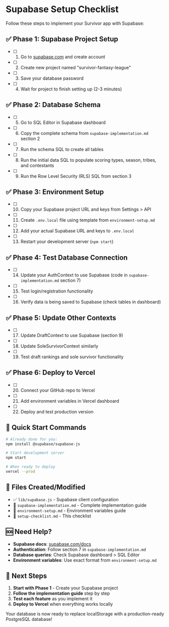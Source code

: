 # Supabase Setup Checklist

Follow these steps to implement your Survivor app with Supabase:

## ✅ Phase 1: Supabase Project Setup

- [ ] 1. Go to [supabase.com](https://supabase.com) and create account
- [ ] 2. Create new project named "survivor-fantasy-league"
- [ ] 3. Save your database password
- [ ] 4. Wait for project to finish setting up (2-3 minutes)

## ✅ Phase 2: Database Schema

- [ ] 5. Go to SQL Editor in Supabase dashboard
- [ ] 6. Copy the complete schema from `supabase-implementation.md` section 2
- [ ] 7. Run the schema SQL to create all tables
- [ ] 8. Run the initial data SQL to populate scoring types, season, tribes, and contestants
- [ ] 9. Run the Row Level Security (RLS) SQL from section 3

## ✅ Phase 3: Environment Setup

- [ ] 10. Copy your Supabase project URL and keys from Settings > API
- [ ] 11. Create `.env.local` file using template from `environment-setup.md`
- [ ] 12. Add your actual Supabase URL and keys to `.env.local`
- [ ] 13. Restart your development server (`npm start`)

## ✅ Phase 4: Test Database Connection

- [ ] 14. Update your AuthContext to use Supabase (code in `supabase-implementation.md` section 7)
- [ ] 15. Test login/registration functionality
- [ ] 16. Verify data is being saved to Supabase (check tables in dashboard)

## ✅ Phase 5: Update Other Contexts

- [ ] 17. Update DraftContext to use Supabase (section 9)
- [ ] 18. Update SoleSurvivorContext similarly
- [ ] 19. Test draft rankings and sole survivor functionality

## ✅ Phase 6: Deploy to Vercel

- [ ] 20. Connect your GitHub repo to Vercel
- [ ] 21. Add environment variables in Vercel dashboard
- [ ] 22. Deploy and test production version

## 🚀 Quick Start Commands

```bash
# Already done for you:
npm install @supabase/supabase-js

# Start development server
npm start

# When ready to deploy
vercel --prod
```

## 🔧 Files Created/Modified

- ✅ `lib/supabase.js` - Supabase client configuration
- 📄 `supabase-implementation.md` - Complete implementation guide
- 📄 `environment-setup.md` - Environment variables guide
- 📄 `setup-checklist.md` - This checklist

## 🆘 Need Help?

- **Supabase docs**: [supabase.com/docs](https://supabase.com/docs)
- **Authentication**: Follow section 7 in `supabase-implementation.md`
- **Database queries**: Check Supabase dashboard > SQL Editor
- **Environment variables**: Use exact format from `environment-setup.md`

## 🎯 Next Steps

1. **Start with Phase 1** - Create your Supabase project
2. **Follow the implementation guide** step by step
3. **Test each feature** as you implement it
4. **Deploy to Vercel** when everything works locally

Your database is now ready to replace localStorage with a production-ready PostgreSQL database!
